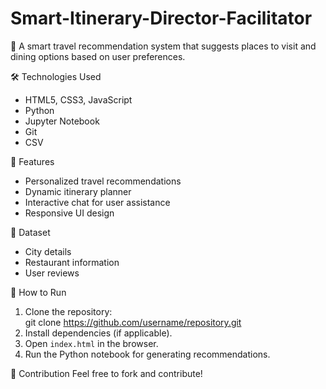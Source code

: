 # Smart-Itinerary-Director-Facilitator


🚀
A smart travel recommendation system that suggests places to visit and dining options based on user preferences.

🛠️ Technologies Used
- HTML5, CSS3, JavaScript  
- Python  
- Jupyter Notebook  
- Git  
- CSV  

🌟 Features
- Personalized travel recommendations  
- Dynamic itinerary planner  
- Interactive chat for user assistance  
- Responsive UI design  

📂 Dataset
- City details  
- Restaurant information  
- User reviews  

🎯 How to Run
1. Clone the repository:  
git clone https://github.com/username/repository.git
2. Install dependencies (if applicable).  
3. Open `index.html` in the browser.  
4. Run the Python notebook for generating recommendations.  

🤝 Contribution
Feel free to fork and contribute!  
